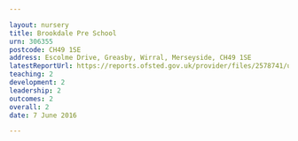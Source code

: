 ```yaml
---

layout: nursery
title: Brookdale Pre School
urn: 306355
postcode: CH49 1SE
address: Escolme Drive, Greasby, Wirral, Merseyside, CH49 1SE
latestReportUrl: https://reports.ofsted.gov.uk/provider/files/2578741/urn/306355.pdf
teaching: 2
development: 2
leadership: 2
outcomes: 2
overall: 2
date: 7 June 2016

---
```


